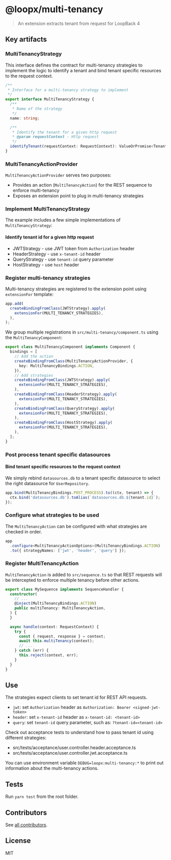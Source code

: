 # @loopx/multi-tenancy

> An extension extracts tenant from request for LoopBack 4

## Key artifacts

### MultiTenancyStrategy

This interface defines the contract for multi-tenancy strategies to implement
the logic to identify a tenant and bind tenant specific resources to the request
context.

```ts
/**
 * Interface for a multi-tenancy strategy to implement
 */
export interface MultiTenancyStrategy {
  /**
   * Name of the strategy
   */
  name: string;

  /**
   * Identify the tenant for a given http request
   * @param requestContext - Http request
   */
  identifyTenant(requestContext: RequestContext): ValueOrPromise<Tenant | undefined>;
}
```

### MultiTenancyActionProvider

`MultiTenancyActionProvider` serves two purposes:

- Provides an action (`MultiTenancyAction`) for the REST sequence to enforce multi-tenancy
- Exposes an extension point to plug in multi-tenancy strategies

### Implement MultiTenancyStrategy

The example includes a few simple implementations of `MultiTenancyStrategy`:

#### Identify tenant id for a given http request

- JWTStrategy - use JWT token from `Authorization` header
- HeaderStrategy - use `x-tenant-id` header
- QueryStrategy - use `tenant-id` query parameter
- HostStrategy - use `host` header

### Register multi-tenancy strategies

Multi-tenancy strategies are registered to the extension point using
`extensionFor` template:

```ts
app.add(
  createBindingFromClass(JWTStrategy).apply(
    extensionFor(MULTI_TENANCY_STRATEGIES),
  ),
);
```

We group multiple registrations in `src/multi-tenancy/component.ts` using the
`MultiTenancyComponent`:

```ts
export class MultiTenancyComponent implements Component {
  bindings = [
    // Add the action
    createBindingFromClass(MultiTenancyActionProvider, {
      key: MultiTenancyBindings.ACTION,
    }),
    // Add strategies
    createBindingFromClass(JWTStrategy).apply(
      extensionFor(MULTI_TENANCY_STRATEGIES),
    ),
    createBindingFromClass(HeaderStrategy).apply(
      extensionFor(MULTI_TENANCY_STRATEGIES),
    ),
    createBindingFromClass(QueryStrategy).apply(
      extensionFor(MULTI_TENANCY_STRATEGIES),
    ),
    createBindingFromClass(HostStrategy).apply(
      extensionFor(MULTI_TENANCY_STRATEGIES),
    ),
  ];
}
```

### Post process tenant specific datasources

#### Bind tenant specific resources to the request context

We simply rebind `datasources.db` to a tenant specific datasource to select the right datasource for `UserRepository`.

```ts
app.bind(MultiTenancyBindings.POST_PROCESS).to((ctx, tenant) => {
  ctx.bind('datasources.db').toAlias(`datasources.db.${tenant.id}`);
});
```

### Configure what strategies to be used

The `MultiTenancyAction` can be configured with what strategies are checked in
order.

```ts
app
  .configure<MultiTenancyActionOptions>(MultiTenancyBindings.ACTION)
  .to({ strategyNames: ['jwt', 'header', 'query'] });
```

### Register MultiTenancyAction

`MultiTenancyAction` is added to `src/sequence.ts` so that REST requests will be
intercepted to enforce multiple tenancy before other actions.

```ts
export class MySequence implements SequenceHandler {
  constructor(
    // ...
    @inject(MultiTenancyBindings.ACTION)
    public multiTenancy: MultiTenancyAction,
  ) {
  }

  async handle(context: RequestContext) {
    try {
      const { request, response } = context;
      await this.multiTenancy(context);
      // ...
    } catch (err) {
      this.reject(context, err);
    }
  }
}
```

## Use

The strategies expect clients to set tenant id for REST API requests.

- `jwt`: set `Authorization` header as `Authorization: Bearer <signed-jwt-token>`
- `header`: set `x-tenant-id` header as `x-tenant-id: <tenant-id>`
- `query`: set `tenant-id` query parameter, such as: `?tenant-id=<tenant-id>`

Check out acceptance tests to understand how to pass tenant id using different
strategies:

- src/tests/acceptance/user.controller.header.acceptance.ts
- src/tests/acceptance/user.controller.jwt.acceptance.ts

You can use environment variable `DEBUG=loopx:multi-tenancy:*` to print out
information about the multi-tenancy actions.

## Tests

Run `yarn test` from the root folder.

## Contributors

See
[all contributors](https://github.com/loopbackio/loopback-next/graphs/contributors).

## License

MIT
